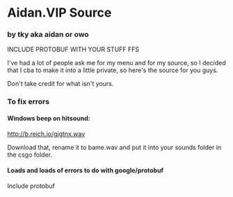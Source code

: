 # Aidan.VIP Source
### by tky aka aidan or owo

INCLUDE PROTOBUF WITH YOUR STUFF FFS

I've had a lot of people ask me for my menu and for my source, so I decided that I cba to make it into a little private, so here's the source for you guys.

Don't take credit for what isn't yours.

### To fix errors

#### Windows beep on hitsound:

http://b.reich.io/gjgtnx.wav

Download that, rename it to bame.wav and put it into your sounds folder in the csgo folder. 

#### Loads and loads of errors to do with google/protobuf

Include protobuf
